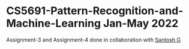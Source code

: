 # CS5691-Pattern-Recognition-and-Machine-Learning Jan-May 2022


Assignment-3 and Assignment-4 done in collaboration with [Santosh G](https://github.com/Santosh-Gudlavalleti)
